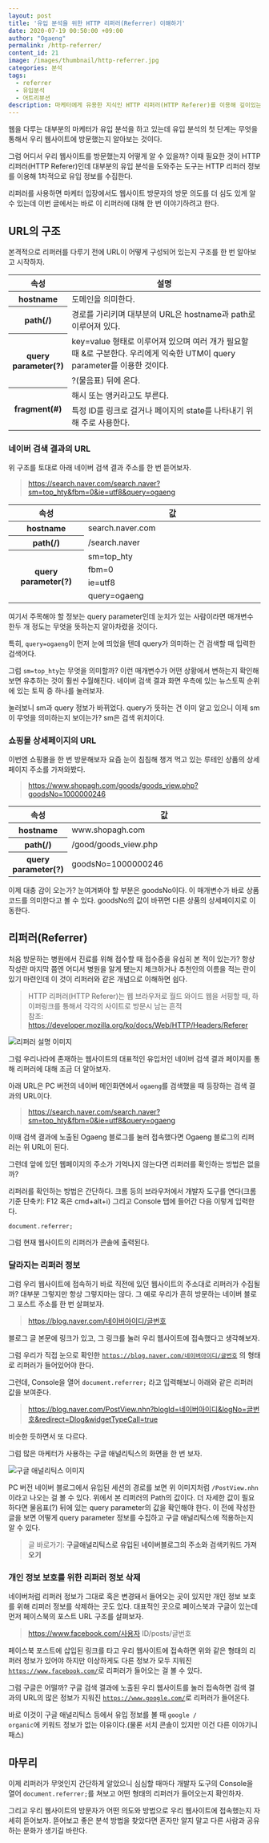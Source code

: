 ```yaml
---
layout: post
title: '유입 분석을 위한 HTTP 리퍼러(Referrer) 이해하기'
date: 2020-07-19 00:50:00 +09:00
author: "Ogaeng"
permalink: /http-referrer/
content_id: 21
image: /images/thumbnail/http-referrer.jpg
categories: 분석
tags:
  - referrer
  - 유입분석
  - 어트리뷰션
description: 마케터에게 유용한 지식인 HTTP 리퍼러(HTTP Referer)를 이용해 깊이있는 유입 분석을 시작하고 웹사이트 방문자의 의도 이해하기
---
```


웹을 다루는 대부분의 마케터가 유입 분석을 하고 있는데 유입 분석의 첫 단계는 무엇을 통해서 우리 웹사이트에 방문했는지 알아보는 것이다.

그럼 어디서 우리 웹사이트를 방문했는지 어떻게 알 수 있을까? 이때 필요한 것이 HTTP 리퍼러(HTTP Referer)인데 대부분의 유입 분석을 도와주는 도구는 HTTP 리퍼러 정보를 이용해 1차적으로 유입 정보를 수집한다.

리퍼러를 사용하면 마케터 입장에서도 웹사이트 방문자의 방문 의도를 더 심도 있게 알 수 있는데 이번 글에서는 바로 이 리퍼러에 대해 한 번 이야기하려고 한다.

## URL의 구조 ##
본격적으로 리퍼러를 다루기 전에 URL이 어떻게 구성되어 있는지 구조를 한 번 알아보고 시작하자.

<table>
  <thead>
    <th style="width:20%">속성</th>
    <th>설명</th>
  </thead>
  <tbody>
    <tr>
      <th>
        hostname
      </th>
      <td>
        도메인을 의미한다.
      </td>
    </tr>
    <tr>
      <th>
        path(/)
      </th>
      <td>
        경로를 가리키며 대부분의 URL은 hostname과 path로 이루어져 있다.
      </td>
    </tr>
    <tr>
      <th rowspan="2">
        query parameter(?)
      </th>
      <td>
        key=value 형태로 이루어져 있으며 여러 개가 필요할 때 &로 구분한다. 우리에게 익숙한 UTM이 query parameter를 이용한 것이다.
      </td>
    </tr>
    <tr>
      <td>
        ?(물음표) 뒤에 온다.
      </td>
    </tr>
    <tr>
      <th rowspan="2">
        fragment(#)
      </th>
      <td>
        해시 또는 앵커라고도 부른다.
      </td>
    </tr>
    <tr>
      <td>
        특정 ID를 링크로 걸거나 페이지의 state를 나타내기 위해 주로 사용한다.
      </td>
    </tr>
  </tbody>
</table>

### 네이버 검색 결과의 URL ###

위 구조를 토대로 아래 네이버 검색 결과 주소를 한 번 뜯어보자.
> https://search.naver.com/search.naver?sm=top_hty&fbm=0&ie=utf8&query=ogaeng

<table>
  <thead>
    <th style="width:30%">속성</th>
    <th>값</th>
  </thead>
  <tbody>
    <tr>
      <th>
        hostname
      </th>
      <td>
        search.naver.com
      </td>
    </tr>
    <tr>
      <th>
        path(/)
      </th>
      <td>
        /search.naver
      </td>
    </tr>
    <tr>
      <th rowspan="4">
        query parameter(?)
      </th>
      <td>
        sm=top_hty
      </td>
    </tr>
    <tr>
      <td>
        fbm=0
      </td>
    </tr>
    <tr>
      <td>
        ie=utf8
      </td>
    </tr>
    <tr>
      <td>
        query=ogaeng
      </td>
    </tr>
  </tbody>
</table>

여기서 주목해야 할 정보는 query parameter인데 눈치가 있는 사람이라면 매개변수 한두 개 정도는 무엇을 뜻하는지 알아차렸을 것이다.

특히, <code>query=ogaeng</code>이 먼저 눈에 띄었을 텐데 query가 의미하는 건 검색할 때 입력한 검색어다.

그럼 <code>sm=top_hty</code>는 무엇을 의미할까? 이런 매개변수가 어떤 상황에서 변하는지 확인해보면 유추하는 것이 훨씬 수월해진다.
네이버 검색 결과 화면 우측에 있는 뉴스토픽 순위에 있는 토픽 중 하나를 눌러보자.

눌러보니 sm과 query 정보가 바뀌었다. query가 뜻하는 건 이미 알고 있으니 이제 sm이 무엇을 의미하는지 보이는가? sm은 검색 위치이다.

### 쇼핑몰 상세페이지의 URL ###

이번엔 쇼핑몰을 한 번 방문해보자 요즘 눈이 침침해 챙겨 먹고 있는 루테인 상품의 상세페이지 주소를 가져와봤다.

> https://www.shopagh.com/goods/goods_view.php?goodsNo=1000000246

<table>
  <thead>
    <th style="width:20%">속성</th>
    <th>값</th>
  </thead>
  <tbody>
    <tr>
      <th>
        hostname
      </th>
      <td>
        www.shopagh.com
      </td>
    </tr>
    <tr>
      <th>
        path(/)
      </th>
      <td>
        /good/goods_view.php
      </td>
    </tr>
    <tr>
      <th>
        query parameter(?)
      </th>
      <td>
        goodsNo=1000000246
      </td>
    </tr>
  </tbody>
</table>

이제 대충 감이 오는가? 눈여겨봐야 할 부분은 goodsNo이다. 이 매개변수가 바로 상품코드를 의미한다고 볼 수 있다. goodsNo의 값이 바뀌면 다른 상품의 상세페이지로 이동한다.

## 리퍼러(Referrer) ##
처음 방문하는 병원에서 진료를 위해 접수할 때 접수증을 유심히 본 적이 있는가? 항상 작성란 마지막 쯤엔 어디서 병원을 알게 됐는지 체크하거나 추천인의 이름을 적는 란이 있기 마련인데 이 것이 리퍼러와 같은 개념으로 이해하면 쉽다.

> HTTP 리퍼러(HTTP Referer)는 웹 브라우저로 월드 와이드 웹을 서핑할 때, 하이퍼링크를 통해서 각각의 사이트로 방문시 남는 흔적<br>참조: <a onclick="window.open('https://developer.mozilla.org/ko/docs/Web/HTTP/Headers/Referer', '_blank');">https://developer.mozilla.org/ko/docs/Web/HTTP/Headers/Referer</a>

![리퍼러 설명 이미지](/images/post/21/01-referrer-desc.jpg)

그럼 우리나라에 존재하는 웹사이트의 대표적인 유입처인 네이버 검색 결과 페이지를 통해 리퍼러에 대해 조금 더 알아보자.

아래 URL은 PC 버전의 네이버 메인화면에서 <code>ogaeng</code>를 검색했을 때 등장하는 검색 결과의 URL이다.

> https://search.naver.com/search.naver?sm=top_hty&fbm=0&ie=utf8&query=ogaeng

이때 검색 결과에 노출된 Ogaeng 블로그를 눌러 접속했다면 Ogaeng 블로그의 리퍼러는 위 URL이 된다.

그런데 앞에 있던 웹페이지의 주소가 기억나지 않는다면 리퍼러를 확인하는 방법은 없을까?

리퍼러를 확인하는 방법은 간단하다. 크롬 등의 브라우저에서 개발자 도구를 연다(크롬 기준 단축키: F12 혹은 cmd+alt+i) 그리고 Console 탭에 들어간 다음 이렇게 입력한다.

`document.referrer;`

그럼 현재 웹사이트의 리퍼러가 콘솔에 출력된다.

### 달라지는 리퍼러 정보 ###
그럼 우리 웹사이트에 접속하기 바로 직전에 있던 웹사이트의 주소대로 리퍼러가 수집될까?
대부분 그렇지만 항상 그렇지마는 않다. 그 예로 우리가 흔히 방문하는 네이버 블로그 포스트 주소를 한 번 살펴보자.

> https://blog.naver.com/네이버아이디/글번호

블로그 글 본문에 링크가 있고, 그 링크를 눌러 우리 웹사이트에 접속했다고 생각해보자.

그럼 우리가 직접 눈으로 확인한 <code>https://blog.naver.com/네이버아이디/글번호</code> 의 형태로 리퍼러가 들어있어야 한다.

그런데, Console을 열어 <code>document.referrer;</code> 라고 입력해보니 아래와 같은 리퍼러 값을 보여준다.

> https://blog.naver.com/PostView.nhn?blogId=네이버아이디&logNo=글번호&redirect=Dlog&widgetTypeCall=true

비슷한 듯하면서 또 다르다.

그럼 많은 마케터가 사용하는 구글 애널리틱스의 화면을 한 번 보자.

![구글 애널리틱스 이미지](/images/post/11/ga-referral-report-01.png)

PC 버전 네이버 블로그에서 유입된 세션의 경로를 보면 위 이미지처럼 <code>/PostView.nhn</code> 이라고 나오는 걸 볼 수 있다. 위에서 본 리퍼러의 Path의 값이다. 더 자세한 값이 필요하다면 물음표(?) 뒤에 있는 query parameter의 값을 확인해야 한다. 이 전에 작성한 글을 보면 어떻게 query parameter 정보를 수집하고 구글 애널리틱스에 적용하는지 알 수 있다.

> 글 바로가기: <a onclick="window.open('https://ogaeng.com/googleanalytics-naver-blog/', '_blank');">구글애널리틱스로 유입된 네이버블로그의 주소와 검색키워드 가져오기</a>

### 개인 정보 보호를 위한 리퍼러 정보 삭제 ###
네이버처럼 리퍼러 정보가 그대로 혹은 변경돼서 들어오는 곳이 있지만 개인 정보 보호를 위해 리퍼러 정보를 삭제하는 곳도 있다. 대표적인 곳으로 페이스북과 구글이 있는데 먼저 페이스북의 포스트 URL 구조를 살펴보자.

> https://www.facebook.com/사용자 ID/posts/글번호

페이스북 포스트에 삽입된 링크를 타고 우리 웹사이트에 접속하면 위와 같은 형태의 리퍼러 정보가 있어야 하지만 이상하게도 다른 정보가 모두 지워진 <code>https://www.facebook.com/</code>로 리퍼러가 들어오는 걸 볼 수 있다.

그럼 구글은 어떨까? 구글 검색 결과에 노출된 우리 웹사이트를 눌러 접속하면 검색 결과의 URL의 많은 정보가 지워진 <code>https://www.google.com/</code>로 리퍼러가 들어온다.

바로 이것이 구글 애널리틱스 등에서 유입 정보를 볼 때 <code>google / organic</code>에 키워드 정보가 없는 이유이다.(물론 서치 콘솔이 있지만 이건 다른 이야기니 패스)

## 마무리 ##
이제 리퍼러가 무엇인지 간단하게 알았으니 심심할 때마다 개발자 도구의 Console을 열어 <code>document.referrer;</code>를 쳐보고 어떤 형태의 리퍼러가 들어오는지 확인하자.

그리고 우리 웹사이트의 방문자가 어떤 의도와 방법으로 우리 웹사이트에 접속했는지 자세히 뜯어보자. 뜯어보고 좋은 분석 방법을 찾았다면 혼자만 알지 말고 다른 사람과 공유하는 문화가 생기길 바란다.

